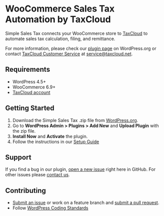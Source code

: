# WooCommerce Sales Tax Automation by TaxCloud

Simple Sales Tax connects your WooCommerce store to [TaxCloud](https://taxcloud.com) to automate sales tax calculation, filing, and remittance.

For more information, please check our [plugin page](https://wordpress.org/plugins/simple-sales-tax/) on WordPress.org or contact [TaxCloud Customer Service](https://taxcloud.com/support) at service@taxcloud.net.

## Requirements

- WordPress 4.5+
- WooCommerce 6.9+
- [TaxCloud account](https://taxcloud.com/go/get-started/)

## Getting Started

1. Download the Simple Sales Tax .zip file from [WordPress.org](https://wordpress.org/plugins/simple-sales-tax/).
2. Go to **WordPress Admin > Plugins > Add New** and **Upload Plugin** with the zip file.
3. **Install Now** and **Activate** the plugin.
4. Follow the instructions in our [Setup Guide](https://taxcloud.com/support/woocommerce-setup-guide)

## Support

If you find a bug in our plugin, [open a new issue](https://github.com/bporcelli/simplesalestax/issues/new) right here in GitHub. For other issues please [contact us](https://taxcloud.com/contact).

## Contributing

* [Submit an issue](https://github.com/bporcelli/simplesalestax/issues/new) or work on a feature branch and [submit a pull request](https://github.com/bporcelli/simplesalestax/compare).
* Follow [WordPress Coding Standards](http://codex.wordpress.org/WordPress_Coding_Standards)
